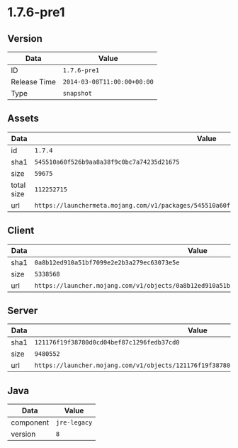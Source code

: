# 1.7.6-pre1

## Version

|**Data**        | **Value**                 |
|----------------|-------------------------|
| ID   | ```1.7.6-pre1```   |
| Release Time   | ```2014-03-08T11:00:00+00:00```   |
| Type   | ```snapshot```   |

## Assets

|**Data**        | **Value**                 |
|----------------|-------------------------|
| id   | ```1.7.4```   |
| sha1   | ```545510a60f526b9aa8a38f9c0bc7a74235d21675```   |
| size   | ```59675```   |
| total size  | ```112252715```  |
| url       | ```https://launchermeta.mojang.com/v1/packages/545510a60f526b9aa8a38f9c0bc7a74235d21675/1.7.4.json``` |

## Client

|**Data**        | **Value**                 |
|----------------|-------------------------|
| sha1   | ```0a8b12ed910a51bf7099e2e2b3a279ec63073e5e```   |
| size   | ```5338568```   |
| url       | ```https://launcher.mojang.com/v1/objects/0a8b12ed910a51bf7099e2e2b3a279ec63073e5e/client.jar``` |

## Server

|**Data**        | **Value**                 |
|----------------|-------------------------|
| sha1   | ```121176f19f38780d0cd04bef87c1296fedb37cd0```   |
| size   | ```9480552```   |
| url       | ```https://launcher.mojang.com/v1/objects/121176f19f38780d0cd04bef87c1296fedb37cd0/server.jar``` |

## Java

|**Data**        | **Value**                 |
|----------------|-------------------------|
| component   | ```jre-legacy```   |
| version   | ```8```   |